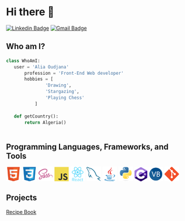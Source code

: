 # Hi there 👋

[![Linkedin Badge](https://img.shields.io/badge/-LinkedIn-blue?style=flat-square&logo=Linkedin&logoColor=white&link=https://www.linkedin.com/in/alia-oudjana/)](https://www.linkedin.com/in/alia-oudjana/)
[![Gmail Badge](https://img.shields.io/badge/-Gmail-c14438?style=flat-square&logo=Gmail&logoColor=white&link=mailto:aliaoudjana@gmail.com)](mailto:aliaoudjana@gmail.com)


## Who am I?
 ```python
 class WhoAmI:
 	user = 'Alia Oudjana'
		profession = 'Front-End Web developer'
		hobbies = [
				'Drawing',
				'Stargazing',
				'Playing Chess'
			]
	
	def getCountry():
		return Algeria()
	
 ```

## Programming Languages, Frameworks, and Tools
 <img src = 'images/html.svg' height='40'/>  <img src = 'images/css.svg' width='40'/>
  <img src = 'images/sass.svg' height='40'/>  <img src = 'images/js.svg' width='40'/>
<img src = 'images/react.svg' width='40'/> <img src = 'images/sql.svg' width='40'/>
<img src = 'images/java.svg' width='40'/> <img src = 'images/python.svg' width='40'/>
<img src = 'images/c-sharp.svg' width='35'/> <img src = 'images/vbnet.svg' width='40'/>
 <img src = 'images/git.svg' height='40'/>

## Projects

[Recipe Book](https://aliaoudjana.github.io/RecipeBook/)

 
